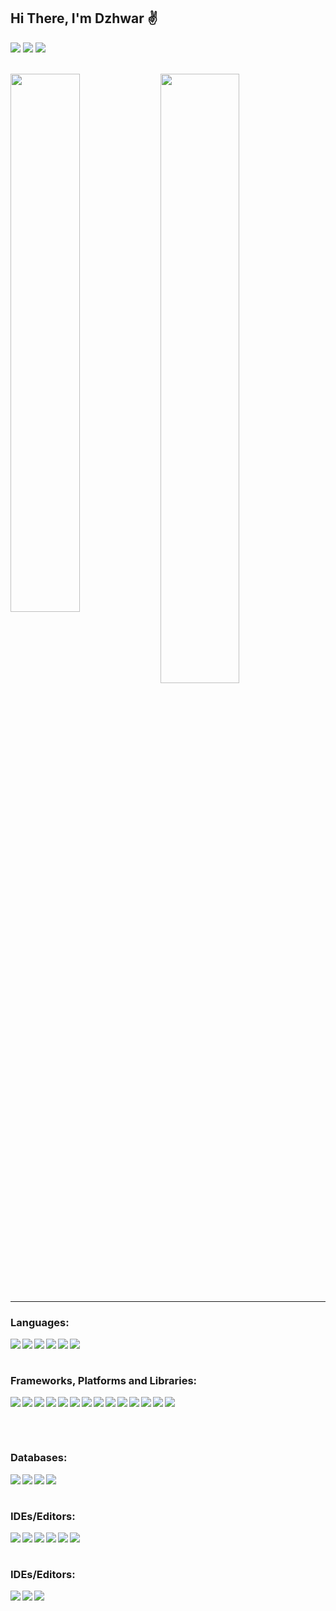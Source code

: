 ## Hi There, I'm Dzhwar ✌
<a href="https://www.facebook.com/dzhwar.k"><img src="https://img.shields.io/badge/Facebook-%231877F2.svg?style=for-the-badge&logo=Facebook&logoColor=white"/></a>
<a href="https://www.instagram.com/dzhwar_kamaran/"><img src="https://img.shields.io/badge/Instagram-%23E4405F.svg?style=for-the-badge&logo=Instagram&logoColor=white"/></a>
<a href="mailto:dzhwar995@gmail.com"><img src="https://img.shields.io/badge/Gmail-D14836?style=for-the-badge&logo=gmail&logoColor=white"/></a>

<br/>
<img align="left" width="47%" src="https://github-readme-stats.vercel.app/api?username=dzhwar-k&show_icons=true&theme=outrun"/>

<img width="50%" src="https://github-readme-stats.vercel.app/api/top-langs/?username=dzhwar-k&layout=compact&theme=outrun"/>

<br>
<hr>

### Languages:
<img align="left" src="https://img.shields.io/badge/html5-%23E34F26.svg?style=for-the-badge&logo=html5&logoColor=white"/>
<img align="left" src="https://img.shields.io/badge/css3-%231572B6.svg?style=for-the-badge&logo=css3&logoColor=white"/>
<img align="left" src="https://img.shields.io/badge/javascript-%23323330.svg?style=for-the-badge&logo=javascript&logoColor=%23F7DF1E"/>

<img align="left" src="https://img.shields.io/badge/dart-%230175C2.svg?style=for-the-badge&logo=dart&logoColor=white"/>
<img align="left" src="https://img.shields.io/badge/java-%23ED8B00.svg?style=for-the-badge&logo=java&logoColor=white"/>
<img align="left" src="https://img.shields.io/badge/php-%23777BB4.svg?style=for-the-badge&logo=php&logoColor=white"/>

<br><br>

### Frameworks, Platforms and Libraries:
<img align="left" src="https://img.shields.io/badge/bootstrap-%23563D7C.svg?style=for-the-badge&logo=bootstrap&logoColor=white"/>
<img align="left" src="https://img.shields.io/badge/chart.js-F5788D.svg?style=for-the-badge&logo=chart.js&logoColor=white"/>
<img align="left" src="https://img.shields.io/badge/Electron-191970?style=for-the-badge&logo=Electron&logoColor=white"/>
<img align="left" src="https://img.shields.io/badge/express.js-%23404d59.svg?style=for-the-badge&logo=express&logoColor=%2361DAFB"/>
<img align="left" src="https://img.shields.io/badge/Flutter-%2302569B.svg?style=for-the-badge&logo=Flutter&logoColor=white"/>
<img align="left" src="https://img.shields.io/badge/jquery-%230769AD.svg?style=for-the-badge&logo=jquery&logoColor=white"/>
<img  src="https://img.shields.io/badge/JWT-black?style=for-the-badge&logo=JSON%20web%20tokens"/>
<img align="left" src="https://img.shields.io/badge/laravel-%23FF2D20.svg?style=for-the-badge&logo=laravel&logoColor=white"/>
<img align="left" src="https://img.shields.io/badge/NPM-%23000000.svg?style=for-the-badge&logo=npm&logoColor=white"/>
<img align="left" src="https://img.shields.io/badge/node.js-6DA55F?style=for-the-badge&logo=node.js&logoColor=white"/>
<img align="left" src="https://img.shields.io/badge/Pug-FFF?style=for-the-badge&logo=pug&logoColor=A86454"/>
<img align="left" src="https://img.shields.io/badge/SASS-hotpink.svg?style=for-the-badge&logo=SASS&logoColor=white"/>
<img align="left" src="https://img.shields.io/badge/Socket.io-black?style=for-the-badge&logo=socket.io&badgeColor=010101"/>
<img align="left" src="https://img.shields.io/badge/vuejs-%2335495e.svg?style=for-the-badge&logo=vuedotjs&logoColor=%234FC08D"/>

<br><br>

### Databases:
<img align="left" src="https://img.shields.io/badge/MongoDB-%234ea94b.svg?style=for-the-badge&logo=mongodb&logoColor=white"/>
<img align="left" src="https://img.shields.io/badge/mysql-%2300f.svg?style=for-the-badge&logo=mysql&logoColor=white"/>
<img align="left" src="https://img.shields.io/badge/redis-%23DD0031.svg?style=for-the-badge&logo=redis&logoColor=white"/>
<img align="left" src="https://img.shields.io/badge/sqlite-%2307405e.svg?style=for-the-badge&logo=sqlite&logoColor=white"/>

<br><br>

### IDEs/Editors:
<img align="left" src="https://img.shields.io/badge/Android%20Studio-3DDC84.svg?style=for-the-badge&logo=android-studio&logoColor=white"/>
<img align="left" src="https://img.shields.io/badge/Atom-%2366595C.svg?style=for-the-badge&logo=atom&logoColor=white"/>
<img align="left" src="https://img.shields.io/badge/Eclipse-FE7A16.svg?style=for-the-badge&logo=Eclipse&logoColor=white"/>
<img align="left" src="https://img.shields.io/badge/NetBeansIDE-1B6AC6.svg?style=for-the-badge&logo=apache-netbeans-ide&logoColor=white"/>
<img align="left" src="https://img.shields.io/badge/phpstorm-143?style=for-the-badge&logo=phpstorm&logoColor=black&color=black&labelColor=darkorchid"/>
<img align="left" src="https://img.shields.io/badge/Visual%20Studio%20Code-0078d7.svg?style=for-the-badge&logo=visual-studio-code&logoColor=white"/>


<br><br>

### IDEs/Editors:
<img align="left" src="https://img.shields.io/badge/git-%23F05033.svg?style=for-the-badge&logo=git&logoColor=white"/>
<img align="left" src="https://img.shields.io/badge/github-%23121011.svg?style=for-the-badge&logo=github&logoColor=white"/>
<img align="left" src="https://img.shields.io/badge/gitlab-%23181717.svg?style=for-the-badge&logo=gitlab&logoColor=white"/>
